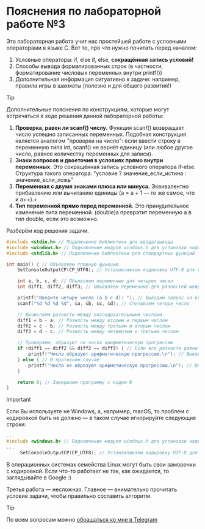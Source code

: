 # Пояснения по лабораторной работе №3

Эта лабораторная работа учит нас простейшей работе с условными операторами в языке C.
Вот то, про что нужно почитать перед началом:
1. Условные операторы: if, else if, else, **сокращённая запись условий!**
2. Способы вывода форматированных строк (в частности, форматирование числовых переменных внутри printf())
3. Дополнительная информация ситуативно к задаче: например, правила игры в шахматы (полезно и для общего развития!)

> [!TIP]
> Дополнительные пояснения по конструкциям, которые могут встречаться в ходе решения данной лабораторной работы:
> 1. **Проверка, равен ли scanf() числу.** Функция scanf() возвращает число успешно записанных переменных. Подобная конструкция является аналогом "проверки на число": если ввести строку в переменную типа int, scanf() не вернёт единицу (или любое другое число, равное количеству переменных для записи).
> 2. **Знаки вопросов и двоеточия в условиях прямо внутри переменных.** Это сокращённая запись условного оператора if-else. Структура такого оператора: "условие ? значение_если_истина : значение_если_ложь"
> 3. **Переменная с двумя знаками плюса или минуса.** Эквивалентно прибавлению или вычитанию единицы (a = a + 1 — то же самое, что и a++).+
> 4. **Тип переменной прямо перед переменной.** Это принудительное изменение типа переменной. (double)a превратит переменную a в тип double, если это возможно.

Разберём код решения задачи.
```c
#include <stdio.h> // Подключение библиотеки для ввода/вывода
#include <windows.h> // Подключение модуля windows.h для установки кодировки вывода
#include <stdlib.h> // Подключение библиотеки для стандартных функций

int main() { // Объявляем главную функцию
    SetConsoleOutputCP(CP_UTF8); // Устанавливаем кодировку UTF-8 для вывода русских символов

    int a, b, c, d; // Объявляем переменные для четырех чисел
    int diff1, diff2, diff3; // Объявляем переменные для разностей между числами

    printf("Введите четыре числа (a b c d): "); // Выводим запрос на ввод
    scanf("%d %d %d %d", &a, &b, &c, &d); // Считываем четыре числа

    // Вычисляем разности между последовательными числами
    diff1 = b - a; // Разность между вторым и первым числом
    diff2 = c - b; // Разность между третьим и вторым числом
    diff3 = d - c; // Разность между четвертым и третьим числом

    // Проверяем, образуют ли числа арифметическую прогрессию
    if (diff1 == diff2 && diff2 == diff3) { // Если все разности равны
        printf("Числа образуют арифметическую прогрессию.\n"); // Выводим подтверждение
    } else { // В противном случае
        printf("Числа не образуют арифметическую прогрессию.\n"); // Выводим отрицание
    }

    return 0; // Завершаем программу с кодом 0
}
```

> [!IMPORTANT]
> Если Вы используете не Windows, а, например, macOS, то проблем с кодировкой быть не должно — в таком случае игнорируйте следующие строки:
> ```c
> ...
> #include <windows.h> // Подключение модуля windows.h для установки кодировки вывода
> ...
>      SetConsoleOutputCP(CP_UTF8); // Устанавливаем кодировку UTF-8 для вывода в консоли русских символов: иначе будут иероглифы
> ```
>
> В операционных системах семейства Linux могут быть свои заморочки с кодировкой. Если что-то работает не так, как ожидается, то заглядывайте в Google :)

Третья работа — несложная. Главное — внимательно прочитать условие задачи, чтобы правильно составить алгоритм.

> [!TIP]
> По всем вопросам можно [обращаться ко мне в Telegram](https://t.me/plunkzy)